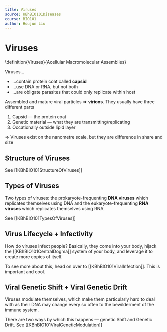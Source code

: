 ```yaml
---
title: Viruses
source: KBhBIO101Diseases
course: BIO101
author: Houjun Liu
---
```


# Viruses
\definition{Viruses}{Acellular Macromolecular Assemblies}

Viruses...

* ...contain protein coat called **capsid**
* ...use DNA or RNA, but not both
* ...are obligate parasites that could only replicate within host

Assembled and mature viral particles => **virions**. They usually have three different parts

1. Capsid — the protein coat
2. Genetic material — what they are transmitting/replicating
3. Occationally outside lipid layer 

=> Viruses exist on the nanometre scale, but they are difference in share and size

## Structure of Viruses
See [[KBhBIO101StructureOfViruses]]

## Types of Viruses
Two types of viruses: the prokaryote-frequenting **DNA viruses** which replicates themselves using DNA and the eukaryote-frequenting **RNA viruses** which replicates themselves using RNA. 

See [[KBhBIO101TypesOfViruses]]

## Virus Lifecycle + Infectivity
How do viruses infect people? Basically, they come into your body, hijack the [[KBhBIO101CentralDogma]] system of your body, and leverage it to create more copies of itself. 

To see more about this, head on over to [[KBhBIO101ViralInfection]]. This is important and cool.

## Viral Genetic Shift + Viral Genetic Drift
Viruses modulate themselves, which make them particularly hard to deal with as their DNA may change every so often to the bewilderment of the immune system.

There are two ways by which this happens — genetic Shift and Genetic Drift. See [[KBhBIO101ViralGeneticModulation]]

